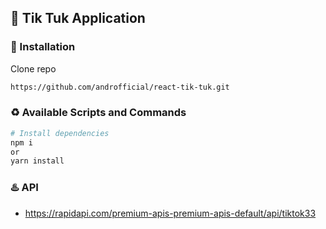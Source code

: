 ## :ghost: Tik Tuk Application

### :link: Installation

Clone repo

```bash
https://github.com/androfficial/react-tik-tuk.git
```

### :recycle: Available Scripts and Commands

```bash
# Install dependencies
npm i
or
yarn install
```


### :hotsprings: API

- https://rapidapi.com/premium-apis-premium-apis-default/api/tiktok33
